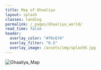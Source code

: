 ```yaml
---
title: Map of Ghaaliya
layout: splash
classes: landing
permalink: /_pages/Ghaaliya_world/
read_time: false
header:
  overlay_color: "#f0c674"
  overlay_filter: "0.5"
  overlay_image: /assets/img/splash0.jpg
---
```


![Ghaaliya_Map](\DrunkardsNDimwits\assets\img\Ghaaliya.png)
